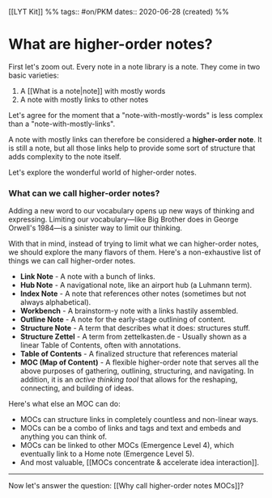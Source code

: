 [[LYT Kit]] %% tags:: #on/PKM dates:: 2020-06-28 (created) %%
# What are higher-order notes?
First let's zoom out. Every note in a note library is a note. They come in two basic varieties: 

1. A [[What is a note|note]] with mostly words
2. A note with mostly links to other notes

Let's agree for the moment that a "note-with-mostly-words" is less complex than a "note-with-mostly-links". 

A note with mostly links can therefore be considered a **higher-order note**. It is still a note, but all those links help to provide some sort of structure that adds complexity to the note itself. 

Let's explore the wonderful world of higher-order notes.

### What can we call higher-order notes?
Adding a new word to our vocabulary opens up new ways of thinking and expressing. Limiting our vocabulary—like Big Brother does in George Orwell's 1984—is a sinister way to limit our thinking.

With that in mind, instead of trying to limit what we can higher-order notes, we should explore the many flavors of them. Here's a non-exhaustive list of things we can call higher-order notes.

- **Link Note** - A note with a bunch of links.
- **Hub Note** - A navigational note, like an airport hub (a Luhmann term).
- **Index Note** - A note that references other notes (sometimes but not always alphabetical).
- **Workbench** - A brainstorm-y note with a links hastily assembled.
- **Outline Note** - A note for the early-stage outlining of content.
- **Structure Note** - A term that describes what it does: structures stuff.
- **Structure Zettel** - A term from zettelkasten.de - Usually shown as a linear Table of Contents, often with annotations.
- **Table of Contents** - A finalized structure that references material
- **MOC (Map of Content)** - A flexible higher-order note that serves all the above purposes of gathering, outlining, structuring, and navigating. In addition, it is an *active thinking tool* that allows for the reshaping, connecting, and building of ideas.

Here's what else an MOC can do:

- MOCs can structure links in completely countless and non-linear ways.
- MOCs can be a combo of links and tags and text and embeds and anything you can think of.
- MOCs can be linked to other MOCs (Emergence Level 4), which eventually link to a Home note (Emergence Level 5).
- And most valuable, [[MOCs concentrate & accelerate idea interaction]].

---
Now let's answer the question: [[Why call higher-order notes MOCs]]?